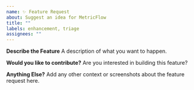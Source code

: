 ```yaml
---
name: ✨ Feature Request
about: Suggest an idea for MetricFlow
title: ""
labels: enhancement, triage
assignees: ""
---
```


**Describe the Feature**
A description of what you want to happen.

**Would you like to contribute?**
Are you interested in building this feature?

**Anything Else?**
Add any other context or screenshots about the feature request here.
